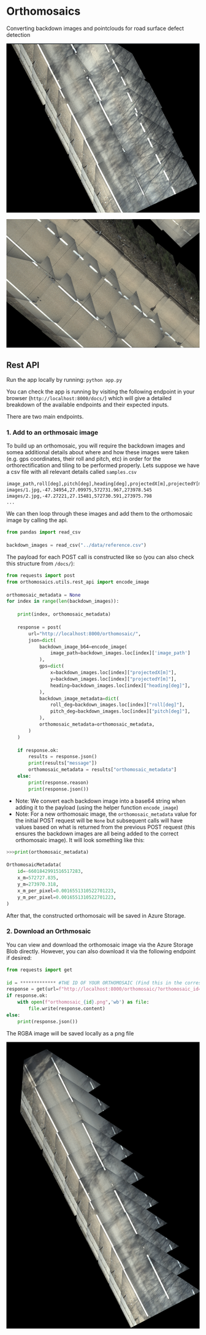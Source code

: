 # Orthomosaics
Converting backdown images and pointclouds for road surface defect detection

![](ortho_2lanes_low_res.png)

![](ortho_3lanes_low_res.png)


## Rest API

Run the app locally by running: `python app.py`

You can check the app is running by visiting the following endpoint in your browser (`http://localhost:8000/docs/`) which will give a detailed breakdown of the available endpoints and their expected inputs.

There are two main endpoints. 

### 1. Add to an orthmosaic image
To build up an orthomosaic, you will require the backdown images and somea additional details about where and how these images were taken (e.g. gps coordinates, their roll and pitch, etc) in order for the orthorectification and tiling to be performed properly.  Lets suppose we have a csv file with all relevant details called `samples.csv`

```csv
image_path,roll[deg],pitch[deg],heading[deg],projectedX[m],projectedY[m]
images/1.jpg,-47.34954,27.09975,572731.967,273978.545
images/2.jpg,-47.27221,27.15481,572730.591,273975.798
...
```

We can then loop through these images and add them to the orthomosaic image by calling the api. 

```python
from pandas import read_csv

backdown_images = read_csv("../data/reference.csv")
```

The payload for each POST call is constructed like so (you can also check this structure from `/docs/`):

```python
from requests import post
from orthomosaics.utils.rest_api import encode_image

orthomosaic_metadata = None
for index in range(len(backdown_images)):

    print(index, orthomosaic_metadata)

    response = post(
        url="http://localhost:8000/orthomosaic/", 
        json=dict(
            backdown_image_b64=encode_image(
                image_path=backdown_images.loc[index]['image_path']
            ),
            gps=dict(
                x=backdown_images.loc[index]["projectedX[m]"],
                y=backdown_images.loc[index]["projectedY[m]"],
                heading=backdown_images.loc[index]["heading[deg]"],
            ),
            backdown_image_metadata=dict(
                roll_deg=backdown_images.loc[index]["roll[deg]"],
                pitch_deg=backdown_images.loc[index]["pitch[deg]"],
            ),
            orthomosaic_metadata=orthomosaic_metadata,
        )
    )

    if response.ok:
        results = response.json()
        print(results["message"])
        orthomosaic_metadata = results["orthomosaic_metadata"]
    else:
        print(response.reason)
        print(response.json())
```
- Note: We convert each backdown image into a base64 string when adding it to the payload (using the helper function `encode_image`)
- Note: For a new orthomosaic image, the `orthomosaic_metadata` value for the initial POST request will be `None` but subsequent calls will have values based on what is returned from the previous POST request (this ensures the backdown images are all being added to the correct orthomosaic image). It will look something like this:

```python
>>>print(orthomosaic_metadata)

OrthomosaicMetadata(
    id=-6601842991516517283,
    x_m=572727.835,
    y_m=273970.318,
    x_m_per_pixel=0.0016551310522701223,
    y_m_per_pixel=0.0016551310522701223,
)
```

After that, the constructed orthomosaic will be saved in Azure Storage. 


### 2. Download an Orthmosaic

You can view and download the orthomosaic image via the Azure Storage Blob directly.  However, you can also download it via the following endpoint if desired:

```python
from requests import get

id = ************* #THE ID OF YOUR ORTHOMOSAIC (Find this in the corresponding OrthomosaicMetadata.id)
response = get(url=f"http://localhost:8000/orthomosaic/?orthomosaic_id={id}")
if response.ok:
    with open(f"orthomosaic_{id}.png",'wb') as file:
        file.write(response.content)
else:
    print(response.json())
```
The RGBA image will be saved locally as a png file

![](orthomosaic_low_res.png)
